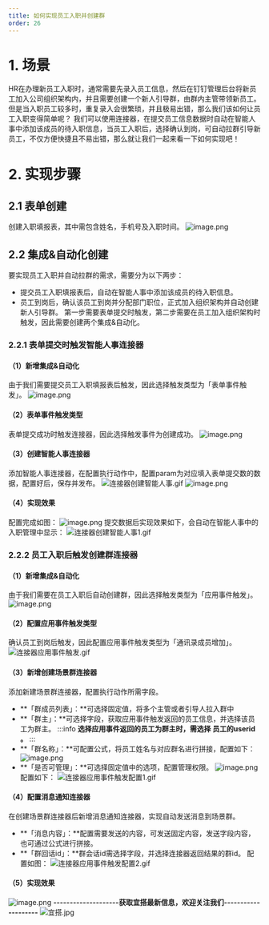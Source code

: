 ```yaml
---
title: 如何实现员工入职并创建群
order: 26
---
```

# 1. 场景
HR在办理新员工入职时，通常需要先录入员工信息，然后在钉钉管理后台将新员工加入公司组织架构内，并且需要创建一个新人引导群，由群内主管带领新员工。但是当入职员工较多时，重复录入会很繁琐，并且极易出错，那么我们该如何让员工入职变得简单呢？
我们可以使用连接器，在提交员工信息数据时自动在智能人事中添加该成员的待入职信息，当员工入职后，选择确认到岗，可自动拉群引导新员工，不仅方便快捷且不易出错，那么就让我们一起来看一下如何实现吧！
# 2. 实现步骤
## 2.1 表单创建
创建入职填报表，其中需包含姓名，手机号及入职时间。
![image.png](https://img.alicdn.com/imgextra/i4/O1CN015wB5hK1dq2FKrh9as_!!6000000003786-2-tps-1346-826.png)
## 2.2 集成&自动化创建
要实现员工入职并自动拉群的需求，需要分为以下两步：
- 提交员工入职填报表后，自动在智能人事中添加该成员的待入职信息。
- 员工到岗后，确认该员工到岗并分配部门职位，正式加入组织架构并自动创建新人引导群。
第一步需要表单提交时触发，第二步需要在员工加入组织架构时触发，因此需要创建两个集成&自动化。
### 2.2.1 表单提交时触发智能人事连接器
#### （1）新增集成&自动化
由于我们需要提交员工入职填报表后触发，因此选择触发类型为「表单事件触发」。
![image.png](https://img.alicdn.com/imgextra/i2/O1CN01AFnQAw1PaYEamMlBg_!!6000000001857-2-tps-1817-868.png)
#### （2）表单事件触发类型
表单提交成功时触发连接器，因此选择触发事件为创建成功。
![image.png](https://img.alicdn.com/imgextra/i1/O1CN010JLWYp1S4RJT2WB0v_!!6000000002193-2-tps-2296-794.png)
#### （3）创建智能人事连接器
添加智能人事连接器，在配置执行动作中，配置param为对应填入表单提交数的数据，配置好后，保存并发布。
![连接器创建智能人事.gif](https://img.alicdn.com/imgextra/i2/O1CN01wInH4z1PUb5Ma2jVX_!!6000000001844-1-tps-1381-734.gif)
![image.png](https://img.alicdn.com/imgextra/i2/O1CN01KsPXhv22jxNl101ZY_!!6000000007157-2-tps-2342-1190.png)
#### （4）实现效果
配置完成如图：
![image.png](https://img.alicdn.com/imgextra/i3/O1CN018qQJi31bjxlS4N8Nq_!!6000000003502-2-tps-1831-872.png)
提交数据后实现效果如下，会自动在智能人事中的入职管理中显示：
![连接器创建智能人事1.gif](https://img.alicdn.com/imgextra/i4/O1CN012V9Jqs1N77YRq6fdy_!!6000000001522-1-tps-1381-747.gif)
### 2.2.2 员工入职后触发创建群连接器
#### （1）新增集成&自动化
由于我们需要在员工入职后自动创建群，因此选择触发类型为「应用事件触发」。
![image.png](https://img.alicdn.com/imgextra/i3/O1CN01cRKe641t28x2w2pJN_!!6000000005843-2-tps-2024-1286.png)
#### （2）配置应用事件触发类型
确认员工到岗后触发，因此配置应用事件触发类型为「通讯录成员增加」。
![连接器应用事件触发.gif](https://img.alicdn.com/imgextra/i2/O1CN01ialYAz1uSXOI9GF6K_!!6000000006036-1-tps-1381-743.gif)
#### （3）新增创建场景群连接器
添加新建场景群连接器，配置执行动作所需字段。
- **「群成员列表」：**可选择固定值，将多个主管或者引导人拉入群中
- **「群主」：**可选择字段，获取应用事件触发返回的员工信息，并选择该员工为群主。
:::info
**选择应用事件返回的员工为群主时，需选择 员工的userid 。**
:::
- **「群名称」：**可配置公式，将员工姓名与对应群名进行拼接，配置如下：
![image.png](https://img.alicdn.com/imgextra/i4/O1CN01HuJTvK25tWVDL7Hby_!!6000000007584-2-tps-1158-132.png)
- **「是否可管理」：**可选择固定值中的选项，配置管理权限。
![image.png](https://img.alicdn.com/imgextra/i2/O1CN015G86YS1HmRaoklTyf_!!6000000000800-2-tps-1128-310.png)
配置如下：
![连接器应用事件触发配置1.gif](https://img.alicdn.com/imgextra/i4/O1CN01ld3TOJ1UCnmD3lv5G_!!6000000002482-1-tps-1381-743.gif)
#### （4）配置消息通知连接器
在创建场景群连接器后新增消息通知连接器，实现自动发送消息到场景群。
- **「消息内容」：**配置需要发送的内容，可发送固定内容，发送字段内容，也可通过公式进行拼接。
- **「群回话id」：**群会话id需选择字段，并选择连接器返回结果的群id。
配置如图：
![连接器应用事件触发配置2.gif](https://img.alicdn.com/imgextra/i2/O1CN01BNhYk91W4DaN8eNZS_!!6000000002734-1-tps-1381-743.gif)​
#### （5）实现效果
![image.png](https://img.alicdn.com/imgextra/i4/O1CN01UUCYCv21spRKMyMM3_!!6000000007041-2-tps-1676-580.png)
**--------------------获取宜搭最新信息，欢迎关注我们--------------------**
![宜搭.jpg](https://img.alicdn.com/imgextra/i1/O1CN01Mo70qf1szqyKxRuKp_!!6000000005838-0-tps-1800-1012.jpg)